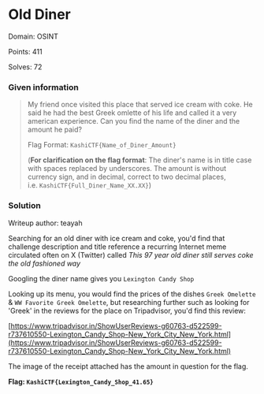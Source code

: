 # Old Diner

Domain: OSINT

Points: 411

Solves: 72

### Given information

> My friend once visited this place that served ice cream with coke. He said he had the best Greek omlette of his life and called it a very american experience. Can you find the name of the diner and the amount he paid?
> 
> Flag Format: `KashiCTF{Name_of_Diner_Amount}`
> 
> (**For clarification on the flag format**: The diner's name is in title case with spaces replaced by underscores. The amount is without currency sign, and in decimal, correct to two decimal places, i.e. `KashiCTF{Full_Diner_Name_XX.XX}`)

### Solution

Writeup author: teayah

 Searching for an old diner with ice cream and coke, you'd find that challenge description and title reference a recurring Internet meme circulated often on X (Twitter) called *This 97 year old diner still serves coke the old fashioned way*
 
Googling the diner name gives you `Lexington Candy Shop`

Looking up its menu, you would find the prices of the dishes `Greek Omelette` & `WW Favorite Greek Omelette`, but researching further such as looking for 'Greek' in the reviews for the place on Tripadvisor, you'd find this review: 

[https://www.tripadvisor.in/ShowUserReviews-g60763-d522599-r737610550-Lexington_Candy_Shop-New_York_City_New_York.html](https://www.tripadvisor.in/ShowUserReviews-g60763-d522599-r737610550-Lexington_Candy_Shop-New_York_City_New_York.html)

The image of the receipt attached has the amount in question for the flag.

**Flag: `KashiCTF{Lexington_Candy_Shop_41.65}`**
